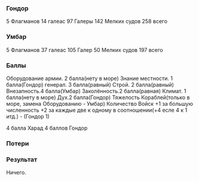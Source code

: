 ### Гондор

5 Флагманов
14 галеас
97 Галеры
142 Мелких судов
258 всего


### Умбар

5 Флагманов
37 галеас
105 Галер
50 Мелких судов
197 всего


### Баллы

Оборудование армии. 2 балла(нету в море)
Знание местности. 1 балла(Гондор)
генерал. 3 балла(равный)
Строй. 2 балла(равный)
Внезапность.4 балла(Умбар)
Заколённость.2 балла(равная)
Климат. 1 балла(нету в море)
Дух.2 балла(Гондор)
Тяжелость Кораблей(только в море, замена Оборудованию - Умбар)
Количество Войск +1 за большую численность +2 за каждые две к одному в соотношении(+4 есле 4 к 1 итд.) - (Гондор 1)


4 балла Харад
4 баллов Гондор


### Потери

### Результат

Ничего.
